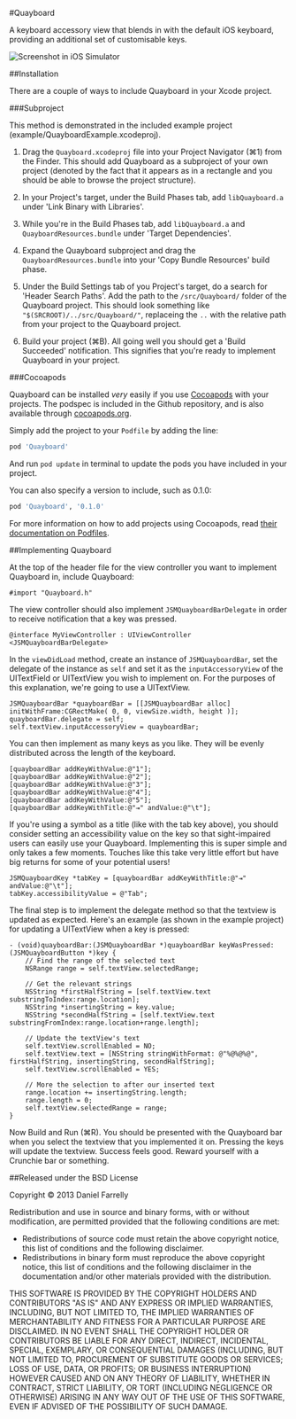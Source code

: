 #Quayboard

A keyboard accessory view that blends in with the default iOS keyboard, providing an additional set of customisable keys.

![Screenshot in iOS Simulator](https://raw.github.com/jellybeansoup/ios-quayboard/master/example/screenshot.png)

##Installation

There are a couple of ways to include Quayboard in your Xcode project.

###Subproject

This method is demonstrated in the included example project (example/QuayboardExample.xcodeproj).

1. Drag the `Quayboard.xcodeproj` file into your Project Navigator (⌘1) from the Finder. This should add Quayboard as a subproject of your own project (denoted by the fact that it appears as in a rectangle and you should be able to browse the project structure).

2. In your Project's target, under the Build Phases tab, add `libQuayboard.a` under 'Link Binary with Libraries'.

3. While you're in the Build Phases tab, add `libQuayboard.a` and `QuayboardResources.bundle` under 'Target Dependencies'.

4. Expand the Quayboard subproject and drag the `QuayboardResources.bundle` into your 'Copy Bundle Resources' build phase.

5. Under the Build Settings tab of you Project's target, do a search for 'Header Search Paths'. Add the path to the `/src/Quayboard/` folder of the Quayboard project. This should look something like `"$(SRCROOT)/../src/Quayboard/"`, replaceing the `..` with the relative path from your project to the Quayboard project.

6. Build your project (⌘B). All going well you should get a 'Build Succeeded' notification. This signifies that you're ready to implement Quayboard in your project.

###Cocoapods

Quayboard can be installed *very* easily if you use [Cocoapods](http://cocoapods.org) with your projects. The podspec is included in the Github repository, and is also available through [cocoapods.org](http://cocoapods.org/?q=quayboard).

Simply add the project to your `Podfile` by adding the line:

```ruby 
pod 'Quayboard'
```

And run `pod update` in terminal to update the pods you have included in your project.

You can also specify a version to include, such as 0.1.0:

```ruby
pod 'Quayboard', '0.1.0'
```

For more information on how to add projects using Cocoapods, read [their documentation on Podfiles](http://docs.cocoapods.org/podfile.html).

##Implementing Quayboard

At the top of the header file for the view controller you want to implement Quayboard in, include Quayboard:

```objc
#import "Quayboard.h"
```

The view controller should also implement `JSMQuayboardBarDelegate` in order to receive notification that a key was pressed.

```objc
@interface MyViewController : UIViewController <JSMQuayboardBarDelegate>
```

In the `viewDidLoad` method, create an instance of `JSMQuayboardBar`, set the delegate of the instance as `self` and set it as the `inputAccessoryView` of the UITextField or UITextView you wish to implement on. For the purposes of this explanation, we're going to use a UITextView.

```objc
JSMQuayboardBar *quayboardBar = [[JSMQuayboardBar alloc] initWithFrame:CGRectMake( 0, 0, viewSize.width, height )];
quayboardBar.delegate = self;
self.textView.inputAccessoryView = quayboardBar;
```

You can then implement as many keys as you like. They will be evenly distributed across the length of the keyboard.

```objc
[quayboardBar addKeyWithValue:@"1"];
[quayboardBar addKeyWithValue:@"2"];
[quayboardBar addKeyWithValue:@"3"];
[quayboardBar addKeyWithValue:@"4"];
[quayboardBar addKeyWithValue:@"5"];
[quayboardBar addKeyWithTitle:@"⇥" andValue:@"\t"];
```

If you're using a symbol as a title (like with the tab key above), you should consider setting an accessibility value on the key so that sight-impaired users can easily use your Quayboard. Implementing this is super simple and only takes a few moments. Touches like this take very little effort but have big returns for some of your potential users!

```objc
JSMQuayboardKey *tabKey = [quayboardBar addKeyWithTitle:@"⇥" andValue:@"\t"];
tabKey.accessibilityValue = @"Tab";
```

The final step is to implement the delegate method so that the textview is updated as expected. Here's an example (as shown in the example project) for updating a UITextView when a key is pressed:

```objc
- (void)quayboardBar:(JSMQuayboardBar *)quayboardBar keyWasPressed:(JSMQuayboardButton *)key {
	// Find the range of the selected text
	NSRange range = self.textView.selectedRange;
	
	// Get the relevant strings
	NSString *firstHalfString = [self.textView.text substringToIndex:range.location];
	NSString *insertingString = key.value;
	NSString *secondHalfString = [self.textView.text substringFromIndex:range.location+range.length];
	
	// Update the textView's text
	self.textView.scrollEnabled = NO;
	self.textView.text = [NSString stringWithFormat: @"%@%@%@", firstHalfString, insertingString, secondHalfString];
	self.textView.scrollEnabled = YES;
	
	// More the selection to after our inserted text
	range.location += insertingString.length;
	range.length = 0;
	self.textView.selectedRange = range;
}
```

Now Build and Run (⌘R). You should be presented with the Quayboard bar when you select the textview that you implemented it on. Pressing the keys will update the textview. Success feels good. Reward yourself with a Crunchie bar or something.

##Released under the BSD License

Copyright © 2013 Daniel Farrelly

Redistribution and use in source and binary forms, with or without modification,
are permitted provided that the following conditions are met:

*	Redistributions of source code must retain the above copyright notice, this list
	of conditions and the following disclaimer.
*	Redistributions in binary form must reproduce the above copyright notice, this
	list of conditions and the following disclaimer in the documentation and/or
	other materials provided with the distribution.

THIS SOFTWARE IS PROVIDED BY THE COPYRIGHT HOLDERS AND CONTRIBUTORS "AS IS" AND 
ANY EXPRESS OR IMPLIED WARRANTIES, INCLUDING, BUT NOT LIMITED TO, THE IMPLIED
WARRANTIES OF MERCHANTABILITY AND FITNESS FOR A PARTICULAR PURPOSE ARE DISCLAIMED.
IN NO EVENT SHALL THE COPYRIGHT HOLDER OR CONTRIBUTORS BE LIABLE FOR ANY DIRECT,
INDIRECT, INCIDENTAL, SPECIAL, EXEMPLARY, OR CONSEQUENTIAL DAMAGES (INCLUDING,
BUT NOT LIMITED TO, PROCUREMENT OF SUBSTITUTE GOODS OR SERVICES; LOSS OF USE,
DATA, OR PROFITS; OR BUSINESS INTERRUPTION) HOWEVER CAUSED AND ON ANY THEORY OF
LIABILITY, WHETHER IN CONTRACT, STRICT LIABILITY, OR TORT (INCLUDING NEGLIGENCE
OR OTHERWISE) ARISING IN ANY WAY OUT OF THE USE OF THIS SOFTWARE, EVEN IF
ADVISED OF THE POSSIBILITY OF SUCH DAMAGE.